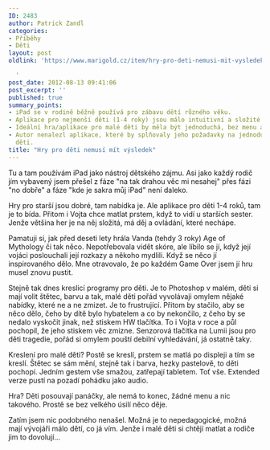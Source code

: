 ```yaml
---
ID: 2483
author: Patrick Zandl
categories:
- Příběhy
- Děti
layout: post
oldlink: 'https://www.marigold.cz/item/hry-pro-deti-nemusi-mit-vysledek

  '
post_date: 2012-08-13 09:41:06
post_excerpt: ''
published: true
summary_points:
- iPad se v rodině běžně používá pro zábavu dětí různého věku.
- Aplikace pro nejmenší děti (1-4 roky) jsou málo intuitivní a složité.
- Ideální hra/aplikace pro malé děti by měla být jednoduchá, bez menu a konců.
- Autor nenalezl aplikace, které by splňovaly jeho požadavky na jednoduchost pro malé
  děti.
title: "Hry pro děti nemusí mít výsledek"
---
```


<p> Tu a tam používám iPad jako nástroj dětského zájmu. Asi jako každý rodič jím vybavený jsem přešel z fáze "na tak drahou věc mi nesahej" přes fázi "no dobře" a fáze "kde je sakra můj iPad" není daleko.</p>


<p>Hry pro starší jsou dobré, tam nabídka je. Ale aplikace pro děti 1-4 roků, tam je to bída. Přitom i Vojta chce matlat prstem, když to vidí u starších sester. Jenže většina her je na něj složitá, má děj a ovládání, které nechápe.</p>
<p>Pamatuji si, jak před deseti lety hrála Vanda (tehdy 3 roky) Age of Mythology či tak něco. Nepotřebovala vidět skóre, ale líbilo se jí, když její vojáci poslouchali její rozkazy a někoho mydlili. Když se něco jí inspirovaného dělo. Mne otravovalo, že po každém Game Over jsem jí hru musel znovu pustit. </p>
<p>Stejně tak dnes kreslicí programy pro děti. Je to Photoshop v malém, děti si mají volit štětec, barvu a tak, malé děti pořád vyvolávaji omylem nějaké nabídky, které ne a ne zmizet. Je to frustrující. Přitom by stačilo, aby se něco dělo, čeho by dítě bylo hybatelem a co by nekončilo, z čeho by se nedalo vyskočit jinak, než stiskem HW tlačítka. To i Vojta v roce a půl pochopil, že jeho stiskem věc zmizne. Senzorová tlačitka na Lumii jsou pro děti tragedie, pořád si omylem pouští debilní vyhledávání, já ostatně taky.</p>
<p>Kreslení pro malé děti? Postě se kreslí, prstem se matlá po displeji a tím se kreslí. Štětec se sám mění, stejně tak i barva, hezky pastelově, to děti pochopí. Jedním gestem vše smažou, zatřepají tabletem. Toť vše. Extended verze pustí na pozadí pohádku jako audio.</p>
<p>Hra? Děti posouvají panáčky, ale nemá to konec, žádné menu a nic takového. Prostě se bez velkého úsilí něco děje. </p>
<p>Zatím jsem nic podobného nenašel. Možná je to nepedagogické, možná mají vývojáři málo dětí, co já vím. Jenže i malé děti si chtějí matlat a rodiče jim to dovolují...</p>
<p>&nbsp;</p>